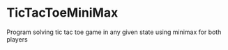 # TicTacToeMiniMax
Program solving tic tac toe game in any given state using minimax for both players
